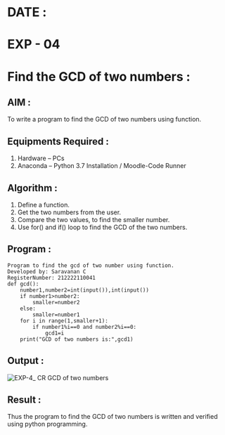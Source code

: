 # DATE :

# EXP - 04 

# Find the GCD of two numbers :

## AIM :

To write a program to find the GCD of two numbers using function.

## Equipments Required :

1. Hardware – PCs
2. Anaconda – Python 3.7 Installation / Moodle-Code Runner

## Algorithm :

1. Define a function.
2. Get the two numbers from the user.
3. Compare the two values, to find the smaller number.
4. Use for() and if() loop to find the GCD of the two numbers.

## Program :

```
Program to find the gcd of two number using function.
Developed by: Saravanan C
RegisterNumber: 212222110041
def gcd():  
    number1,number2=int(input()),int(input())  
    if number1>number2:   
        smaller=number2    
    else:   
        smaller=number1  
    for i in range(1,smaller+1):   
        if number1%i==0 and number2%i==0:   
            gcd1=i   
    print("GCD of two numbers is:",gcd1) 

```
## Output :

![EXP-4_ CR GCD of two numbers](https://github.com/user-attachments/assets/f6030d65-e0e2-44ae-a0b4-55b80c56d5b0)

## Result :

Thus the program to find the GCD of two numbers is written and verified using python programming.
